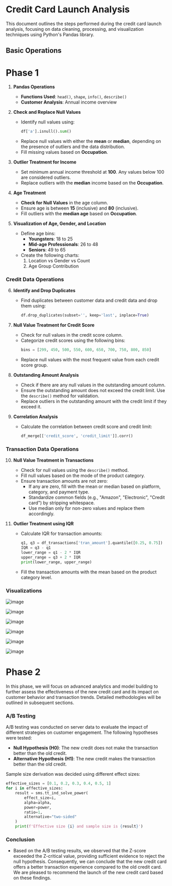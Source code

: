 # Credit Card Launch Analysis

This document outlines the steps performed during the credit card launch analysis, focusing on data cleaning, processing, and visualization techniques using Python's Pandas library.

## Basic Operations

# Phase 1

1. **Pandas Operations**
   - **Functions Used**: `head()`, `shape`, `info()`, `describe()`
   - **Customer Analysis**: Annual income overview

2. **Check and Replace Null Values**
   - Identify null values using:
     ```python
     df['a'].isnull().sum()
     ```
   - Replace null values with either the **mean** or **median**, depending on the presence of outliers and the data distribution.
   - Fill missing values based on **Occupation**.

3. **Outlier Treatment for Income**
   - Set minimum annual income threshold at **100**. Any values below 100 are considered outliers.
   - Replace outliers with the **median** income based on the **Occupation**.

4. **Age Treatment**
   - **Check for Null Values** in the age column.
   - Ensure age is between **15** (inclusive) and **80** (inclusive).
   - Fill outliers with the **median age** based on **Occupation**.

5. **Visualization of Age, Gender, and Location**
   - Define age bins:
     - **Youngsters**: 18 to 25
     - **Mid-age Professionals**: 26 to 48
     - **Seniors**: 49 to 65
   - Create the following charts:
     1. Location vs Gender vs Count
     2. Age Group Contribution

### Credit Data Operations

6. **Identify and Drop Duplicates**
   - Find duplicates between customer data and credit data and drop them using:
     ```python
     df.drop_duplicates(subset='', keep='last', inplace=True)
     ```

7. **Null Value Treatment for Credit Score**
   - Check for null values in the credit score column.
   - Categorize credit scores using the following bins:
     ```python
     bins = [299, 450, 500, 550, 600, 650, 700, 750, 800, 850]
     ```
   - Replace null values with the most frequent value from each credit score group.

8. **Outstanding Amount Analysis**
   - Check if there are any null values in the outstanding amount column.
   - Ensure the outstanding amount does not exceed the credit limit. Use the `describe()` method for validation.
   - Replace outliers in the outstanding amount with the credit limit if they exceed it.

9. **Correlation Analysis**
   - Calculate the correlation between credit score and credit limit:
     ```python
     df_merge[['credit_score', 'credit_limit']].corr()
     ```

### Transaction Data Operations

10. **Null Value Treatment in Transactions**
    - Check for null values using the `describe()` method.
    - Fill null values based on the mode of the product category.
    - Ensure transaction amounts are not zero:
      - If any are zero, fill with the mean or median based on platform, category, and payment type.
      - Standardize common fields (e.g., "Amazon", "Electronic", "Credit card") by stripping whitespace.
      - Use median only for non-zero values and replace them accordingly.

11. **Outlier Treatment using IQR**
    - Calculate IQR for transaction amounts:
      ```python
      q1, q3 = df_transactions['tran_amount'].quantile([0.25, 0.75])
      IQR = q3 - q1
      lower_range = q1 - 2 * IQR
      upper_range = q3 + 2 * IQR
      print(lower_range, upper_range)
      ```
    - Fill the transaction amounts with the mean based on the product category level.

### Visualizations 

![image](https://github.com/user-attachments/assets/99c2811a-3dde-475f-a517-2e246869b952)

![image](https://github.com/user-attachments/assets/22a15196-2125-40f7-9c81-3a357fc9bf71)

![image](https://github.com/user-attachments/assets/3c4705f2-ec8c-43c8-a140-65d44a81460a)

![image](https://github.com/user-attachments/assets/40066ed3-6a7b-4592-be37-2a963cb6cfff)

![image](https://github.com/user-attachments/assets/4981f950-bb51-4123-9717-cdba69bdbf4e)

![image](https://github.com/user-attachments/assets/0ffb5154-9e4c-4018-9753-2ea3206b60f7)

# Phase 2

In this phase, we will focus on advanced analytics and model building to further assess the effectiveness of the new credit card and its impact on customer behavior and transaction trends. Detailed methodologies will be outlined in subsequent sections.

### A/B Testing

A/B testing was conducted on server data to evaluate the impact of different strategies on customer engagement. The following hypotheses were tested:
- **Null Hypothesis (H0)**: The new credit does not make the transaction better than the old credit.
- **Alternative Hypothesis (H1)**: The new credit makes the transaction better than the old credit.

Sample size derivation was decided using different effect sizes:
```python
effective_sizes = [0.1, 0.2, 0.3, 0.4, 0.5, 1]
for i in effective_sizes:
    result = sms.tt_ind_solve_power(
        effect_size=i,
        alpha=alpha,
        power=power,
        ratio=1,
        alternative="two-sided"
    )
    print(f'Effective size {i} and sample size is {result}')
```
### Conclusion
 - Based on the A/B testing results, we observed that the Z-score exceeded the Z-critical value, providing sufficient evidence to reject the null hypothesis. Consequently, we can conclude that the new credit card offers a better transaction experience compared to the old credit card.
  We are pleased to recommend the launch of the new credit card based on these findings.
